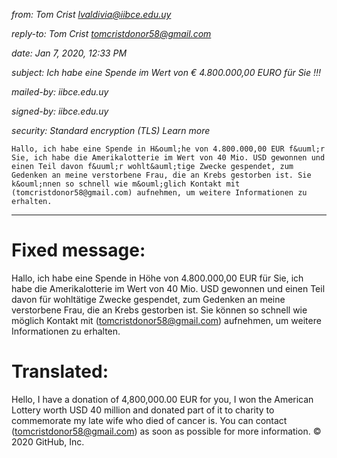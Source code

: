 *from:	Tom Crist <lvaldivia@iibce.edu.uy>*

*reply-to:	Tom Crist <tomcristdonor58@gmail.com>*

*date:	Jan 7, 2020, 12:33 PM*

*subject:	Ich habe eine Spende im Wert von € 4.800.000,00 EURO für Sie !!!*

*mailed-by:	iibce.edu.uy*

*signed-by:	iibce.edu.uy*

*security:	 Standard encryption (TLS) Learn more*


`Hallo, ich habe eine Spende in H&ouml;he von 4.800.000,00 EUR f&uuml;r Sie, ich habe die Amerikalotterie im Wert von 40 Mio. USD gewonnen und einen Teil davon f&uuml;r wohlt&auml;tige Zwecke gespendet, zum Gedenken an meine verstorbene Frau, die an Krebs gestorben ist. Sie k&ouml;nnen so schnell wie m&ouml;glich Kontakt mit (tomcristdonor58@gmail.com) aufnehmen, um weitere Informationen zu erhalten.`

-------------------------------------------------------------------------------------

# Fixed message:
Hallo, ich habe eine Spende in Höhe von 4.800.000,00 EUR für Sie, 
ich habe die Amerikalotterie im Wert von 40 Mio. USD gewonnen und einen Teil davon für wohltätige Zwecke gespendet, 
zum Gedenken an meine verstorbene Frau, die an Krebs gestorben ist. 
Sie können so schnell wie möglich Kontakt mit (tomcristdonor58@gmail.com) aufnehmen, um weitere Informationen zu erhalten.

# Translated:
Hello, I have a donation of 4,800,000.00 EUR for you, 
I won the American Lottery worth USD 40 million and donated part of it to charity to commemorate my late wife who died of cancer is. 
You can contact (tomcristdonor58@gmail.com) as soon as possible for more information.
© 2020 GitHub, Inc.
